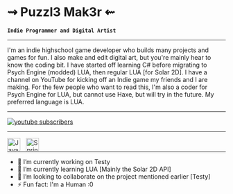 # ⇝ Puzzl3 Mak3r ⇜

**`Indie Programmer and Digital Artist`**

---

I'm an indie highschool game developer who builds many projects and games for fun. I also make and edit digital art, but you're mainly hear to know the coding bit. I have started off learning C# before migrating to Psych Engine (modded) LUA, then regular LUA [for Solar 2D]. I have a channel on YouTube for kicking off an Indie game my friends and I are making. For the few people who want to read this, I'm also a coder for Psych Engine for LUA, but cannot use Haxe, but will try in the future. My preferred language is LUA.

---

   <p align="left">
      <a href="https://www.youtube.com/@Puzzl3D3v?sub_confirmation=1">
         <img alt="youtube subscribers" title="Subscribe to my YouTube channel" src="https://custom-icon-badges.demolab.com/youtube/channel/subscribers/UC5lH0oYszgCk6nEsbr-h1hQ?color=%23E05D44&label=SUBSCRIBE&logo=video&logoColor=white&style=for-the-badge&labelColor=CE4630"/>
      </a> 
   </p>

---

<img align="left" alt="Java" width="30px" style="padding-right:10px;" src="https://cdn.jsdelivr.net/gh/devicons/devicon/icons/lua/lua-original.svg"/>
<img align="left" alt="Spring" width="30px" style="padding-right:10px;" src="https://cdn.jsdelivr.net/gh/devicons/devicon/icons/csharp/csharp-original.svg" />
<br />

---

- 🔭 I’m currently working on Testy
- 🌱 I’m currently learning LUA [Mainly the Solar 2D API]
- 👯 I’m looking to collaborate on the project mentioned earlier [Testy]
- ⚡ Fun fact: I'm a Human :0

<!--
**Puzzl3Mak3r/Puzzl3Mak3r** is a ✨ _special_ ✨ repository because its `README.md` (this file) appears on your GitHub profile.

Here are some ideas to get you started:
-->
